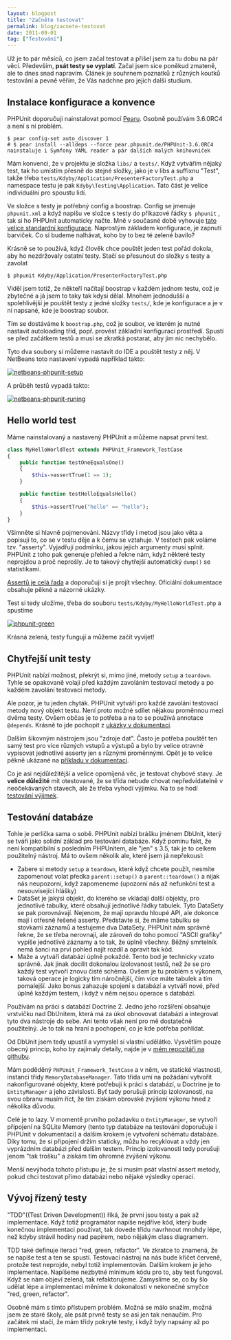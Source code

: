 ```yaml
---
layout: blogpost
title: "Začněte testovat"
permalink: blog/zacnete-testovat
date: 2011-09-01
tag: ["Testování"]
---
```


Už je to pár měsíců, co jsem začal testovat a přišel jsem za tu dobu na pár věcí. Především, **psát testy se vyplatí**. Začal jsem sice poněkud zmateně, ale to dnes snad napravím. Článek je souhrnem poznatků z různých koutků testování a pevně věřím, že Vás nadchne pro jejich další studium.


## Instalace konfigurace a konvence

PHPUnit doporučuji nainstalovat pomocí [Pearu](https://pear.php.net/). Osobně používám 3.6.0RC4 a není s ní problém.

~~~ shell
$ pear config-set auto_discover 1
# $ pear install --alldeps --force pear.phpunit.de/PHPUnit-3.6.0RC4 nainstaluje i Symfony YAML reader a pár dalších malých knihovniček
~~~

Mám konvenci, že v projektu je složka `libs/` a `tests/`. Když vytvářím nějaký test, tak ho umístím přesně do stejné složky, jako je v libs a suffixnu "Test", takže třeba `tests/Kdyby/Application/PresenterFactoryTest.php` a namespace testu je pak `Kdyby\Testing\Application`. Tato část je velice individuální pro spoustu lidí.

Ve složce s testy je potřebný config a boostrap. Config se jmenuje `phpunit.xml` a když napíšu ve složce s testy do příkazové řádky `$ phpunit` , tak si ho PHPUnit automaticky načte. Mně v současné době vyhovuje [tato velice standardní konfigurace](https://github.com/Kdyby/Framework/blob/master/phpunit.xml.dist). Naprostým základem konfigurace, je zapnutí barviček. Co si budeme nalhávat, koho by to bez té zelené bavilo?

Krásně se to používá, když člověk chce pouštět jeden test pořád dokola, aby ho nezdržovaly ostatní testy. Stačí se přesunout do složky s testy a zavolat

~~~ shell
$ phpunit Kdyby/Application/PresenterFactoryTest.php
~~~

Viděl jsem totiž, že někteří načítají boostrap v každém jednom testu, což je zbytečné a já jsem to taky tak kdysi dělal. Mnohem jednodušší a spolehlivější je pouštět testy z jedné složky `tests/`, kde je konfigurace a je v ní napsané, kde je boostrap soubor.

Tím se dostáváme k `boostrap.php`, což je soubor, ve kterém je nutné nastavit autoloading tříd, popř. provést základní konfiguraci prostředí. Spustí se před začátkem testů a musí se zkratká postarat, aby jim nic nechybělo.

Tyto dva soubory si můžeme nastavit do IDE a pouštět testy z něj. V NetBeans toto nastavení vypadá například takto:

[![netbeans-phpunit-setup](https://dl.dropbox.com/u/32120652/netbeans-phpunit-setup.png)](https://dl.dropbox.com/u/32120652/netbeans-phpunit-setup.png)

A průběh testů vypadá takto:

[![netbeans-phpunit-runing](https://dl.dropbox.com/u/32120652/netbeans-phpunit-runing.png)](https://dl.dropbox.com/u/32120652/netbeans-phpunit-runing.png)


## Hello world test

Máme nainstalovaný a nastavený PHPUnit a můžeme napsat první test.

~~~ php
class MyHelloWorldTest extends PHPUnit_Framework_TestCase
{
    public function testOneEqualsOne()
    {
        $this->assertTrue(1 == 1);
    }

    public function testHelloEqualsHello()
    {
        $this->assertTrue("hello" == "hello");
    }
}
~~~

Všimněte si hlavně pojmenování. Názvy třídy i metod jsou jako věta a popisují to, co se v testu děje a k čemu se vztahuje. V testech pak voláme tzv. "asserty". Vyjadřují podmínku, jakou jejich argumenty musí splnit. PHPUnit z toho pak generuje přehled a řekne nám, když některé testy neprojdou a proč neprošly. Je to takový chytřejší automatický `dump()` se statistikami.

[Assertů je celá řada](https://www.phpunit.de/manual/3.6/en/writing-tests-for-phpunit.html#writing-tests-for-phpunit.assertions) a doporučuji si je projít všechny. Oficiální dokumentace obsahuje pěkné a názorné ukázky.

Test si tedy uložíme, třeba do souboru `tests/Kdyby/MyHelloWorldTest.php` a spustíme

[![phpunit-green](https://dl.dropbox.com/u/32120652/phpunit-green.png)](https://dl.dropbox.com/u/32120652/phpunit-green.png)

Krásná zelená, testy fungují a můžeme začít vyvíjet!


## Chytřejší unit testy

PHPUnit nabízí možnost, překrýt si, mimo jiné, metody `setup` a `teardown`. Tyhle se opakovaně volají před každým zavoláním testovací metody a po každém zavolání testovací metody.

Ale pozor, je tu jeden chyták. PHPUnit vytváří pro každé zavolání testovací metody nový objekt testu. Není proto možné sdílet nějakou proměnnou mezi dvěma testy. Ovšem občas je to potřeba a na to se používá annotace `@depends`. Krásně to jde pochopit z [ukázky v dokumentaci](https://www.phpunit.de/manual/3.6/en/writing-tests-for-phpunit.html#writing-tests-for-phpunit.test-dependencies).

Dalším šikovným nástrojem jsou "zdroje dat". Často je potřeba pouštět ten samý test pro více různých vstupů a výstupů a bylo by velice otravné vypisovat jednotlivé asserty jen s různými proměnnými. Opět je to velice pěkně ukázané na [příkladu v dokumentaci](https://www.phpunit.de/manual/3.6/en/writing-tests-for-phpunit.html#writing-tests-for-phpunit.data-providers).

Co je asi nejdůležitější a velice opomíjená věc, je testovat chybové stavy. Je **velice důležité** mít otestované, že se třída nebude chovat nepředvídatelně v neočekávaných stavech, ale že třeba vyhodí výjimku. Na to se hodí [testování výjimek](https://www.phpunit.de/manual/current/en/writing-tests-for-phpunit.html#writing-tests-for-phpunit.exceptions).


## Testování databáze

Tohle je perlička sama o sobě. PHPUnit nabízí brášku jménem DbUnit, který se tváří jako solidní základ pro testování databáze. Když pominu fakt, že není kompatibilní s posledním PHPUnitem, ale "jen" s 3.5, tak je to celkem použitelný nástroj. Má to ovšem několik ale, které jsem já nepřekousl:

- Zabere si metody `setup` a `teardown`, které když chcete použít, nesmíte zapomenout volat předka `parent::setup()` a `parent::teardown()` a nijak nás neupozorní, když zapomeneme (upozorní nás až nefunkční test a nesouvisející hlášky)
- DataSet je jakýsi objekt, do kterého se vkládají další objekty, pro jednotlivé tabulky, které obsahují jednotlivé řádky tabulek. Tyto DataSety se pak porovnávají. Nejenom, že mají opravdu hloupé API, ale dokonce mají i otřesně řešené asserty. Představte si, že máme tabulku se stovkami záznamů a testujeme dva DataSety. PHPUnit nám správně řekne, že se třeba nerovnají, ale zároveň do toho pomocí "ASCII grafiky" vypíše jednotlivé záznamy a to tak, že úplně všechny. Běžný smrtelník nemá šanci na prví pohled najít rozdíl a opravit tak kód.
- Maže a vytváří databázi úplně pokaždé. Tento bod je technicky vzato správně. Jak jinak docílit dokonalou izolovanost testů, než že se pro každý test vytvoří znovu čisté schéma. Ovšem je tu problém s výkonem, taková operace je logicky tím náročnější, čím více máte tabulek a tím pomalejší. Jako bonus zahazuje spojení s databází a vytváří nové, před úplně každým testem, i když v něm nejsou operace s databází.

Používám na práci s databází Doctrine 2. Jedno jeho rozšíření obsahuje vrstvičku nad DbUnitem, která má za úkol obnovovat databázi a integrovat tyto dva nástroje do sebe. Ani tento však není pro mě dostatečně použitelný. Je to tak na hraní a pochopení, co je kde potřeba pohlídat.

Od DbUnit jsem tedy upustil a vymyslel si vlastní udělátko. Vysvětlím pouze obecný princip, koho by zajímaly detaily, najde je v [mém repozitáři na githubu](https://github.com/Kdyby/Framework/tree/master/libs/Kdyby/Testing).

Mám poděděný `PHPUnit_Framework_TestCase` a v něm, ve statické vlastnosti, instanci třídy `MemoryDatabaseManager`. Tato třída umí na požádání vytvořit nakonfigurované objekty, které potřebuji k práci s databází, u Doctrine je to `EntityManager` a jeho závislosti. Byť tady porušuji princip izolovanosti, na svou obranu musím říct, že tím získám obrovské zvýšení výkonu hned z několika důvodu.

Celé je to lazy. V momentě prvního požadavku o `EntityManager`, se vytvoří připojení na SQLite Memory (tento typ databáze na testování doporučuje i PHPUnit v dokumentaci) a dalším krokem je vytvoření schématu databáze. Díky tomu, že si připojení držím staticky, můžu ho recyklovat a vždy jen vyprázdním databázi před dalším testem. Princip izolovanosti tedy porušuji jenom "tak trošku" a získám tím ohromné zvýšení výkonu.

Menší nevýhoda tohoto přístupu je, že si musím psát vlastní assert metody, pokud chci testovat přímo databázi nebo nějaké výsledky operací.


## Vývoj řízený testy

"TDD"((Test Driven Development)) říká, že první jsou testy a pak až implementace. Když totiž programátor napíše nejdříve kód, který bude konečnou implementaci používat, tak dovede třídu navrhnout mnohdy lépe, než kdyby strávil hodiny nad papírem, nebo nějakým class diagramem.

TDD také definuje iteraci "red, green, refactor". Ve zkratce to znamená, že se napíše test a ten se spustí. Testovací nástroj na nás bude křičet červeně, protože test neprojde, nebyl totiž implementován. Dalším krokem je jeho implementace. Napíšeme nezbytné minimum kódu pro to, aby test fungoval. Když se nám objeví zelená, tak refaktorujeme. Zamyslíme se, co by šlo udělat lépe a implementaci měníme k dokonalosti v nekonečné smyčce "red, green, refactor".

Osobně mám s tímto přístupem problém. Možná se málo snažím, možná jsem ze staré školy, ale psát prvně testy se asi jen tak nenaučím. Pro začátek mi stačí, že mám třídy pokryté testy, i když byly napsány až po implementaci.
